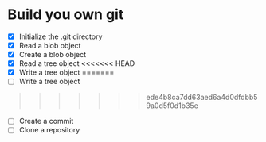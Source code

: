 # Build you own git

- [x] Initialize the .git directory
- [x] Read a blob object
- [x] Create a blob object
- [x] Read a tree object
<<<<<<< HEAD
- [x] Write a tree object
=======
- [ ] Write a tree object
>>>>>>> ede4b8ca7dd63aed6a4d0dfdbb59a0d5f0d1b35e
- [ ] Create a commit
- [ ] Clone a repository
